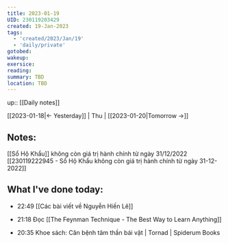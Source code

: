 ```yaml
---
title: 2023-01-19
UID: 230119203429
created: 19-Jan-2023
tags:
  - 'created/2023/Jan/19'
  - 'daily/private'
gotobed:
wakeup:
exersice:
reading:
summary: TBD
location: TBD
---
```

up:: [[Daily notes]]

[[2023-01-18|<- Yesterday]] | Thu | [[2023-01-20|Tomorrow ->]]

## Notes:
[[Sổ Hộ Khẩu]] không còn giá trị hành chính từ ngày 31/12/2022
[[230119222945 - Sổ Hộ Khẩu không còn giá trị hành chính từ ngày 31-12-2022]]

## What I've done today:
- 22:49 [[Các bài viết về Nguyễn Hiến Lê]]
- 21:18 Đọc [[The Feynman Technique - The Best Way to Learn Anything]]

- 20:35 Khoe sách: Căn bệnh tâm thần bái vật | Tornad | Spiderum Books